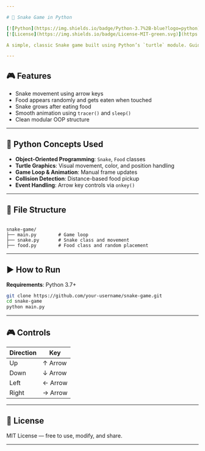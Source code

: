 ```yaml
---

# 🐍 Snake Game in Python

[![Python](https://img.shields.io/badge/Python-3.7%2B-blue?logo=python)](https://www.python.org/)
[![License](https://img.shields.io/badge/License-MIT-green.svg)](https://choosealicense.com/licenses/mit/)

A simple, classic Snake game built using Python’s `turtle` module. Guide the snake using arrow keys and eat food to grow — avoid crashing into walls (extendable) or yourself.

---
```


## 🎮 Features

- Snake movement using arrow keys
- Food appears randomly and gets eaten when touched
- Snake grows after eating food
- Smooth animation using `tracer()` and `sleep()`
- Clean modular OOP structure

---

## 🧠 Python Concepts Used

- **Object-Oriented Programming**: `Snake`, `Food` classes
- **Turtle Graphics**: Visual movement, color, and position handling
- **Game Loop & Animation**: Manual frame updates
- **Collision Detection**: Distance-based food pickup
- **Event Handling**: Arrow key controls via `onkey()`

---

## 📁 File Structure

```

snake-game/
├── main.py        # Game loop
├── snake.py       # Snake class and movement
├── food.py        # Food class and random placement

````

---

## ▶️ How to Run

**Requirements**: Python 3.7+

```bash
git clone https://github.com/your-username/snake-game.git
cd snake-game
python main.py
````

---

## 🎮 Controls

| Direction | Key     |
| --------- | ------- |
| Up        | ↑ Arrow |
| Down      | ↓ Arrow |
| Left      | ← Arrow |
| Right     | → Arrow |

---

## 📄 License

MIT License — free to use, modify, and share.

---
